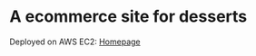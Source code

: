 # A ecommerce site for desserts
Deployed on AWS EC2: [Homepage](http://http://3.15.220.133/contactm)
